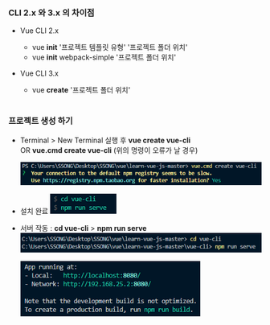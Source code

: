 ### CLI 2.x 와 3.x 의 차이점 

- Vue CLI 2.x
  - vue **init** '프로젝트 템플릿 유형' '프로젝트 폴더 위치'
  - vue **init** webpack-simple '프로젝트 폴더 위치'

- Vue CLI 3.x
  - vue **create** '프로젝트 폴더 위치'

#

### 프로젝트 생성 하기
- Terminal > New Terminal 실행 후  **vue create vue-cli**   
  OR **vue.cmd create vue-cli** (위의 명령이 오류가 날 경우)      
  
  <img src="/Vue/img/cli5.png">

- 설치 완료 
  <img src="/Vue/img/cli7.png">         

- 서버 작동 : **cd vue-cli** > **npm run serve**     
  <img src="/Vue/img/cli8.png">   

     
  <img src="/Vue/img/cli9.png">



